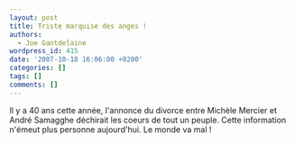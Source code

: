 ```yaml
---
layout: post
title: Triste marquise des anges !
authors:
  - Joe Gantdelaine
wordpress_id: 415
date: '2007-10-18 16:06:00 +0200'
categories: []
tags: []
comments: []
---
```

Il y a 40 ans cette année, l'annonce du divorce entre Michèle Mercier et André Samagghe déchirait les coeurs de tout un peuple. Cette information n'émeut plus personne aujourd'hui. Le monde va mal !
